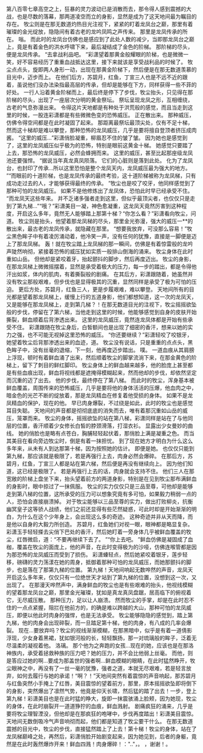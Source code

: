 第八百零七章高空之上，狂暴的灵力波动已是消散而去，那令得人感到震撼的大战，也是尽数的落幕，那两道凌空而立的身影，显然是成为了这天地间最为瞩目的存在。
牧尘则是在那无数道灼热目光注视下，紧紧的盯着龙凤台之巅，那里有着璀璨的金光绽放，隐隐间有着古老的龙吟凤鸣之声传来。
那里是龙凤传承的所在。
嗡。
而此时的龙凤台仿佛也是感应到了此处人数的减少，当即那龙凤台之巅上，竟是有着金色的洪水呼啸下来，最后凝结成了金色的阶梯。
那阶梯的尽头，便是龙凤传承。
“去拿战利品吧。
”彩潇望着那黄金般耀眼的阶梯，也是微微一笑，好不容易经历了重重血战抵达这里，接下来就该是享受战利品的时候了。
牧尘点点头，旋即两人身形一动，出现在那黄金阶梯下，然后便是在那无数道羡慕的目光中，迈步而上。
在他们后方，苏碧月，红鱼，丁宣三人也是不远不近的跟着，虽说他们没办法染指最高层的传承，但却是能够在下方，同样获得一些不菲的好处。
一行人沿着黄金阶梯而上，最后终是停下了步伐，牧尘抬头，只见得在那阶梯的尽头，出现了一座层次分明的黄金祭坛。
祭坛呈现龙凤之形，互相缠绕，古老的气息弥漫出来。
令得这片天地都是有种处于洪荒般的感觉，而且当走到这里的时候，一股连彩潇都是有些微微色变的恐怖威压。
正在散出来。
那种威压，仿佛令得空间都是在此时凝固了起来。
那距离最祭坛最顶尖处，仅有不足十梯，然而这十梯却是难以攀登，那种恐怖的龙凤威压，几乎是要将擅自登顶者挤压成肉酱。
“这里的威压…”彩潇俏脸凝重，柳眉忍不住的皱了皱。
因为她也是感觉到了，这里的龙凤威压似乎极为的恐怖，特别是眼前这黄金十梯。
她感觉只要踏了上去，那恐怖的龙凤威压，必然会蜂拥而来。
这里的威压，甚至比起那座级龙凤池还要强悍。
“据说当年真龙真凤陨落。
它们的心脏则是落到此处。
化为了龙凤台，也封印了传承…所以这里恐怕是整个龙凤天内，龙凤威压最为强大的地方。
”“而眼前的十道阶梯，也是龙凤传承的最终考验，这十道阶梯被称为龙凤梯，只有成功走过去的人，才能够获得最终的传承。
”牧尘也是咬了咬牙，他同样感觉到了那种可怕的龙凤威压。
如果不是他修炼出了龙凤体，恐怕此时早已经承受不住。
“而龙凤天这些年来。
并不乏诸多强者走到这里，但似乎最顶尖者，也仅仅只是走到了第九梯…”“哦？”彩潇美目一凝，神色愈凝重，这龙凤天竟然厉害到这种程度，开启这么多年，竟然无人能够踏上那第十梯？“你怎么看？”彩潇看向牧尘，问道。
牧尘则是抬头，他望着那龙凤梯的尽头，那里金光弥漫，强大的威压一**的散出来，最古老的龙凤传承，就隐藏在那里。
“想要我放弃，可没那么容易！”牧尘黑色眸子中有着凌厉涌动着，他冷笑一声，没有任何的犹豫，直接是一脚便是迈上了那龙凤梯。
轰！就在牧尘踏上龙凤梯的那一瞬间，仿佛是有着惊雷般的龙吟声陡然响彻，紧接着恐怖的威压犹如实质一般排山倒海的涌来。
牧尘身体在此时重如山岳。
但他却是紧咬着牙，抬起颤抖的脚步，然后再度迈出。
牧尘的身影，在那龙凤梯上微微摇摆着，显然是承受着极大的压力，每一步的踏出，都是令得他汗出如浆，体内的肌肉，有着撕裂般的剧痛。
在其后方，彩潇跟随着，她虽然并没有牧尘那般艰难，但步伐也是显得极其的沉重，显然同样是承受了极为可怕的压迫。
更后方处，苏碧月，红鱼三人，更是步履艰难，难以攀登。
天地间所有的目光都是望着那龙凤梯上，缓慢上行的五道身影，他们都想知道，这一次的龙凤天，又是能够在那龙凤梯上，走到第几梯？！在那无数道目光的注视下，牧尘摇摇欲坠般的步伐，停留在了第六梯，当他走到这里的时候，他能够感觉到自身的皮肤开始撕裂，鲜血顺着后背渗透出来。
这里的龙凤威压，竟然连龙凤体都是开始有些承受不住。
彩潇跟随在牧尘身后，白皙额间也是出现了细密的香汗，想来以她的实力之强，也不可能无视掉这里恐怖的威压。
“你还要继续？”彩潇轻咬了咬银牙，她望着牧尘后背那渗透出来的血迹，道。
牧尘没有说话，只是重重的点点头，黑色眸子中，没有丝毫的退缩，下一刻，他再度迈步踏出。
噗。
一道血痕从其肩膀上浮现，顿时有着鲜血涌了出来，然后顺着牧尘的脚掌流淌下来，在那金黄色的阶梯上，留下了刺目的鲜红脚印。
牧尘身体上的鲜血越来越多，他的脸庞上甚至都是有些血痕出现，鲜血将视线都是遮掩得模糊起来，然而他却的步伐，却依然坚定而沉重的迈了出去。
他的步伐，最终停在了第八梯。
而此时的牧尘，浑身基本被鲜血覆盖，周围传来的恐怖威压，几乎是要将他的身体活活的压爆，他血肉之中，暗金色的光芒不断的绽放着，那是龙凤精血在修复着他受损的身体。
如果不是龙凤精血的保护，现在的他。
早已肉身爆裂，不过绕是如此，此时的牧尘也是感觉耳目失聪。
天地间的声音都是彻彻底底的消失而去，唯有着那沉重如山岳的威压，笼罩而来。
牧尘的身体，摇摇欲坠的站在第八梯，彩潇同样是站在了与他同层的位置，香汗顺着少女修长白皙的脖颈滑落，打湿衣衫。
显露出少女曼妙的曲线。
她的俏脸也是略有点苍白，胸脯轻轻起伏着，那俏脸上满是凝重之色。
而当其美目在看向旁边牧尘时，倒是有着一抹担忧。
到了现在她方才明白为什么这么多年来，从未有人到达那第十梯，因为按照她的估计。
即便是她。
也仅仅只能到第九梯，那应该就是极限了，若是再强行上去，肉身必然会爆碎。
在那后方，苏碧月，红鱼，丁宣三人都是站在第六梯，然后便是再没有继续向上。
因为他们知道，这已经是极限了。
若是再强行上去的话，肉身就会支持不住。
他们三人在那宽敞的阶梯上盘坐下来，抬头望着前方的两道身影，特别是在见到牧尘那布满鲜血的身影时，眼中掠过了一抹佩服。
牧尘的实力仅仅只是三品至尊，可他却是能够走到第八梯的位置，这所承受的压力可以想象究竟有多可怕，如果毅力稍弱一点的人，恐怕会直接崩溃掉。
对于牧尘能够以三品至尊的实力，做出打败柳炎，抗衡幽冥皇子这等骄人战绩，他们之前还显得有些茫然疑惑，可此时却是开始渐渐的明白，为什么在这个少年身上，会出现这么多的奇迹。
这种奇迹并非从天而降，而是他以自身的大毅力所创造。
苏碧月，红鱼她们对视一眼，眼神都是略显复杂。
彩潇玉手轻轻搽去尖俏下巴处的香汗，然后她盯着一旁身体几乎被鲜血覆盖的牧尘，红唇微启，道：“不要再继续下去了。
”“你上去吧。
”鲜血仿佛是凝固成了血枷，覆盖在牧尘的面庞上，他的声音，在此时变得极为的沙哑，仿佛连喉管都是因为那恐怖的龙凤威压而受到了损伤。
彩潇螓轻点，然后她紧咬着银牙，莲步轻移，磅礴的灵力荡漾在她的周身，抵御着那种可怕的龙凤威压，而她那颤抖的脚步，也是落在了那第九梯的位置。
第九梯！天地间响起无数哗然的声音，龙凤天开启这么多年来，仅仅只有一位绝世天才站到了第九梯的位置，没想到这一次，又出现了。
在那漫天哗然声中，满身鲜血的牧尘也是有些艰难的抬头，他视线模糊的望着那龙凤台之巅，那里金光璀璨，犹如是真龙真凤盘踞，居高临下的俯视着它，无尽威压散。
那种压力，足以让人崩溃。
然而牧尘的手掌，却是在此时忍不住的一点点紧握，阻拦在他前方的，的确是难以跨越的大山，那种可怕的龙凤威压，即便以他此时肉身的强悍，也是无法承受。
牧尘能够隐隐的感觉到，踏上第九梯，他的肉身会出现碎裂，而一旦踏足第十梯，他的肉身，有八成的几率会爆裂。
现在…要放弃吗？牧尘的视线渐渐模糊，在那黑暗中，似乎是有着一道倩影浮现，少女身着黑裙，犹如银河般的长，轻轻飘扬，那一对琉璃般的眸子，泛着无尽温柔的凝视着他。
洛璃。
那个他为之奔跑的女孩…现在的她，应该也是在那洛神族内，承受着拯救种族的压力吧？她的压力，并不会比他弱上丝毫。
而他，则是答应过她的啊…要成为那盖世的强者啊…鲜血模糊的眼睛，在此时猛然睁开，牧尘眼神之中，再没有了一丝一毫的犹豫，强者之道，本就无尽艰难，若是轻言放弃，如何去履行与她的承诺！“啊？！”天地间突然有着震惊的声音响起，那苏碧月与红鱼突然小手掩上了红唇，美目震惊的望着前方，那里，原本摇摇欲坠即将倒下的身影，突然爆出了凛然气势，他竟是仰天长啸，然后猛的踏了出去！一步，登上第九梯！彩潇美目也是在此时猛的睁大，旋即一抹震骇涌上脸颊，因为她现，牧尘的身体，在此时崩裂开一道道狰狞的血痕，鲜血溅射。
剧痛疯狂的涌来，几乎是要将牧尘理智湮没，但他却是在那疯狂的咆哮中，步伐再度踏出！彩潇美目震惊。
天地间无数倒吸冷气声音响彻而起，他们都是知道了牧尘要干什么。
在那无数道震撼的目光中，牧尘的步伐，直接猛然踏上了上去！第十梯！牧尘的身体，站在了龙凤梯巅峰之处，再然后，彩潇俏脸开始剧变起来，因为她见到，后者的身躯，竟然是在此时轰然爆炸开来！鲜血四溅！肉身爆碎！：".."，。
，谢谢！。
